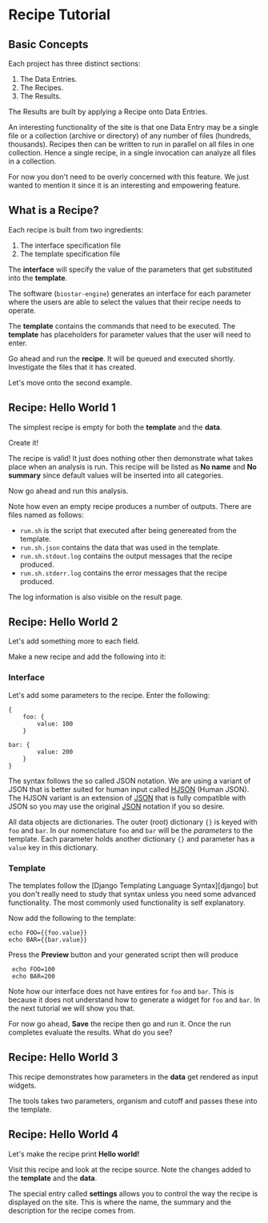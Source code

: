 # Recipe Tutorial

## Basic Concepts

Each project has three distinct sections:

1. The Data Entries.
2. The Recipes.
3. The Results.

The Results are built by applying a Recipe onto Data Entries.

An interesting functionality of the site is that one Data Entry may be a single 
file or a collection (archive or directory) of any number of files (hundreds, thousands). 
Recipes then can be written to run in parallel on all files in one collection. Hence
a single recipe, in a single invocation can analyze all files in a collection.


For now you don't need to be overly concerned with this feature. 
We just wanted to mention it since it is an interesting and empowering feature.

## What is a Recipe?

Each recipe is built from two ingredients:

1. The interface specification file
2. The template specification file

The **interface**
will specify the value of the parameters that get substituted into the **template**.

The software (`biostar-engine`) generates an interface for each parameter
where the users are able to select the values that their recipe needs to operate.

The **template** contains the commands that need to be executed. The **template** has
placeholders for parameter values that the user will need to enter. 

Go ahead and run the **recipe**. It will be queued and executed shortly.
Investigate the files that it has created.

Let's move onto the second example.

## Recipe: Hello World 1

The simplest recipe is empty for both the **template** and the **data**.

Create it!

The recipe is valid! It just does nothing other then demonstrate
what takes place when an analysis is run. This recipe will be listed as
**No name** and **No summary** since default values will be inserted into
all categories.

Now go ahead and run this analysis.

Note how even an empty recipe produces a number of outputs. There are files named as follows:

- `run.sh` is the script that executed after being genereated from the template. 
- `run.sh.json` contains the data that was used in the template.
- `run.sh.stdout.log` contains the output messages that the recipe produced.
- `run.sh.stderr.log` contains the error messages that the recipe produced.

The log information is also visible on the result page.

## Recipe: Hello World 2

Let's add something more to each field.

Make a new recipe and add the following into it:

### Interface

Let's add some parameters to the recipe. Enter the following:

    {
        foo: {
            value: 100
        }
      
    bar: {
            value: 200
        }
    }

[hjson]: https://hjson.org/
[json]: https://en.wikipedia.org/wiki/JSON

The syntax follows the so called JSON notation. We are using
a variant of JSON that is better suited for human input
called [HJSON][hjson] (Human JSON). The HJSON variant 
is an extension of [JSON][json] that is fully compatible 
with JSON so you may use the original [JSON][json] notation 
if you so desire.
 

All data objects are dictionaries. The outer (root) dictionary `{}` is keyed with `foo` and `bar`.
In our nomenclature `foo` and `bar` will be the *parameters* to the template. 
Each parameter holds another dictionary `{}` and parameter has  a `value` key in this dictionary.

### Template

[template]: https://docs.djangoproject.com/en/1.11/ref/templates/language/

The templates follow the [Django Templating Language Syntax][django] but you don't really need
to study that syntax unless you need some advanced functionality. The most commonly used
functionality is self explanatory.

Now add the following to the template:

    echo FOO={{foo.value}}
    echo BAR={{bar.value}}

Press the **Preview** button and your generated script then will produce

     echo FOO=100
     echo BAR=200
    
Note how our interface does not have entires for `foo` and `bar`. This 
is because it does not understand how to generate a widget for `foo` and `bar`. In the 
next tutorial we will show you that.

For now go ahead, **Save** the recipe then go and run it. Once the run 
completes evaluate the results. What do you see?

## Recipe: Hello World 3

This recipe demonstrates how parameters in the **data** get rendered as input widgets.

The tools takes two parameters, organism and cutoff and passes these into the template.

## Recipe: Hello World 4

Let's make the recipe print **Hello world!**

Visit this recipe and look at the recipe source. Note the changes added to the **template** and the
**data**.

The special entry called **settings** allows you to control
the way the recipe is displayed on the site. This is where the name,
the summary and the description for the recipe comes from.
